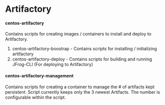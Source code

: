 # Artifactory

#### centos-artifactory

Contains scripts for creating images / containers to install and deploy to Artifactory.

1. centos-artifactory-boostrap - Contains scripts for installing / initializing artifactory
2. centos-artifactory-deploy - Contains scripts for building and running JFrog-CLI (For deploying to Artifactory)

#### centos-artifactory-management

Contains scripts for creating a container to manage the # of artifacts kept persistent. Script currently keeps only the 3 newest Artifacts. The number is configurable within the script.
